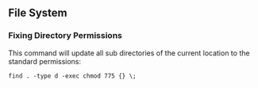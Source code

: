 ## File System

### Fixing Directory Permissions

This command will update all sub directories of the current location
to the standard permissions:

    find . -type d -exec chmod 775 {} \;

